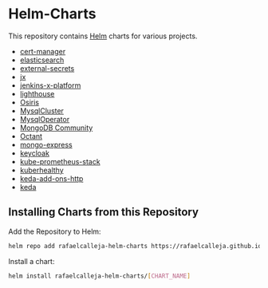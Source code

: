 # Helm-Charts

This repository contains [Helm](https://helm.sh) charts for various projects.

- [cert-manager](https://github.com/rafaelcalleja/helm-charts/tree/master/charts/cert-manager)
- [elasticsearch](https://github.com/rafaelcalleja/helm-charts/tree/master/charts/elasticsearch)
- [external-secrets](https://github.com/rafaelcalleja/helm-charts/tree/master/charts/external-secrets)
- [jx](https://github.com/rafaelcalleja/helm-charts/tree/master/charts/jx)
- [jenkins-x-platform](https://github.com/rafaelcalleja/helm-charts/tree/master/charts/jenkins-x-platform)
- [lighthouse](https://github.com/rafaelcalleja/helm-charts/tree/master/charts/lighthouse)
- [Osiris](https://github.com/rafaelcalleja/helm-charts/tree/master/charts/osiris)
- [MysqlCluster](https://github.com/rafaelcalleja/helm-charts/tree/master/charts/mysql-cluster)
- [MysqlOperator](https://github.com/rafaelcalleja/helm-charts/tree/master/charts/mysql-operator)
- [MongoDB Community](https://github.com/rafaelcalleja/helm-charts/tree/master/charts/mongodb)
- [Octant](https://github.com/rafaelcalleja/helm-charts/tree/master/charts/octant)
- [mongo-express](https://github.com/rafaelcalleja/helm-charts/tree/master/charts/mongo-express)
- [keycloak](https://github.com/rafaelcalleja/helm-charts/tree/master/charts/keycloak)
- [kube-prometheus-stack](https://github.com/rafaelcalleja/helm-charts/tree/master/charts/kube-prometheus-stack)
- [kuberhealthy](https://github.com/rafaelcalleja/helm-charts/tree/master/charts/kuberhealthy)
- [keda-add-ons-http](https://github.com/rafaelcalleja/helm-charts/tree/master/charts/keda-add-ons-http)
- [keda](https://github.com/rafaelcalleja/helm-charts/tree/master/charts/keda)

## Installing Charts from this Repository

Add the Repository to Helm:

```sh
helm repo add rafaelcalleja-helm-charts https://rafaelcalleja.github.io/helm-charts
```

Install a chart:

```sh
helm install rafaelcalleja-helm-charts/[CHART_NAME]
```
